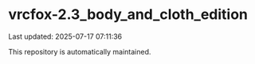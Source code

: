 # vrcfox-2.3_body_and_cloth_edition

Last updated: 2025-07-17 07:11:36

This repository is automatically maintained.
